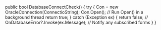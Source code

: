  public bool DatabaseConnectCheck()
 {
     try
     {
         Con = new OracleConnection(ConnectioString);
         Con.Open(); // Run Open() in a background thread
         return true;
     }
     catch (Exception ex)
     {
        return false;
         //  OnDatabaseError?.Invoke(ex.Message); // Notify any subscribed forms
     }
 }
